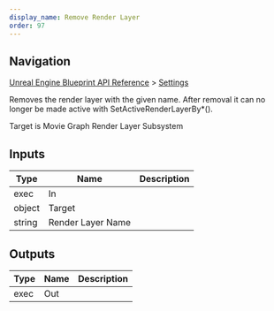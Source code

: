 ```yaml
---
display_name: Remove Render Layer
order: 97
---
```

## Navigation

[Unreal Engine Blueprint API Reference](https://dev.epicgames.com/documentation/en-us/unreal-engine/BlueprintAPI) > [Settings](https://dev.epicgames.com/documentation/en-us/unreal-engine/BlueprintAPI/Settings)

Removes the render layer with the given name. After removal it can no longer be made active with SetActiveRenderLayerBy\*().

Target is Movie Graph Render Layer Subsystem

## Inputs

| Type | Name | Description |
| --- | --- | --- |
| exec | In |  |
| object | Target |  |
| string | Render Layer Name |  |

## Outputs

| Type | Name | Description |
| --- | --- | --- |
| exec | Out |  |
